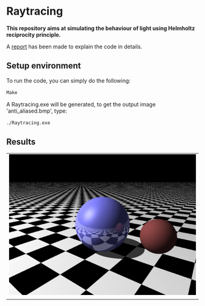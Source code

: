 # Raytracing

__This repository aims at simulating the behaviour of light using Helmholtz reciprocity principle.__

A [report](./report.pdf) has been made to explain the code in details.


## Setup environment
To run the code, you can simply do the following:
```Bash
Make
```
A Raytracing.exe will be generated, to get the output image 'anti_aliased.bmp', type:

```Bash
./Raytracing.exe
```

## Results

<table style="width:100%; table-layout:fixed;">
	<tr>
		<td><img width="100%" src="anti_aliased.bmp"></td>
	</tr>
	<tr>
		<td>  </td>
	</tr>
</table>
